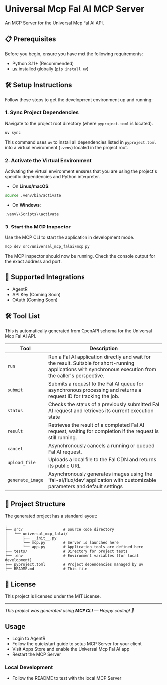 # Universal Mcp Fal AI MCP Server

An MCP Server for the Universal Mcp Fal AI API.

## 📋 Prerequisites

Before you begin, ensure you have met the following requirements:
* Python 3.11+ (Recommended)
* [uv](https://github.com/astral-sh/uv) installed globally (`pip install uv`)

## 🛠️ Setup Instructions

Follow these steps to get the development environment up and running:

### 1. Sync Project Dependencies
Navigate to the project root directory (where `pyproject.toml` is located).
```bash
uv sync
```
This command uses `uv` to install all dependencies listed in `pyproject.toml` into a virtual environment (`.venv`) located in the project root.

### 2. Activate the Virtual Environment
Activating the virtual environment ensures that you are using the project's specific dependencies and Python interpreter.
- On **Linux/macOS**:
```bash
source .venv/bin/activate
```
- On **Windows**:
```bash
.venv\\Scripts\\activate
```

### 3. Start the MCP Inspector
Use the MCP CLI to start the application in development mode.
```bash
mcp dev src/universal_mcp_falai/mcp.py
```
The MCP inspector should now be running. Check the console output for the exact address and port.

## 🔌 Supported Integrations

- AgentR
- API Key (Coming Soon)
- OAuth (Coming Soon)

## 🛠️ Tool List

This is automatically generated from OpenAPI schema for the Universal Mcp Fal AI API.


| Tool | Description |
|------|-------------|
| `run` | Run a Fal AI application directly and wait for the result. Suitable for short-running applications with synchronous execution from the caller's perspective. |
| `submit` | Submits a request to the Fal AI queue for asynchronous processing and returns a request ID for tracking the job. |
| `status` | Checks the status of a previously submitted Fal AI request and retrieves its current execution state |
| `result` | Retrieves the result of a completed Fal AI request, waiting for completion if the request is still running. |
| `cancel` | Asynchronously cancels a running or queued Fal AI request. |
| `upload_file` | Uploads a local file to the Fal CDN and returns its public URL |
| `generate_image` | Asynchronously generates images using the 'fal-ai/flux/dev' application with customizable parameters and default settings |


## 📁 Project Structure

The generated project has a standard layout:
```
.
├── src/                  # Source code directory
│   └── universal_mcp_falai/
│       ├── __init__.py
│       └── mcp.py        # Server is launched here
│       └── app.py        # Application tools are defined here
├── tests/                # Directory for project tests
├── .env                  # Environment variables (for local development)
├── pyproject.toml        # Project dependencies managed by uv
├── README.md             # This file
```

## 📝 License

This project is licensed under the MIT License.

---

_This project was generated using **MCP CLI** — Happy coding! 🚀_

## Usage

- Login to AgentR
- Follow the quickstart guide to setup MCP Server for your client
- Visit Apps Store and enable the Universal Mcp Fal AI app
- Restart the MCP Server

### Local Development

- Follow the README to test with the local MCP Server 